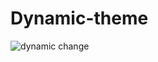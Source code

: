 # Dynamic-theme

![dynamic change](https://user-images.githubusercontent.com/31365027/176549594-01b5989f-dad2-4f94-8e50-b7bf3a4808f0.PNG)
